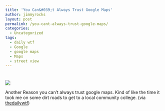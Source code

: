 ```yaml
---
title: 'You Can&#039;t Always Trust Google Maps'
author: jimmyrocks
layout: post
permalink: /you-cant-always-trust-google-maps/
categories:
  - Uncategorized
tags:
  - daily wtf
  - Google
  - google maps
  - Maps
  - street view
---
```

# 

![][1]

 [1]: http://img.thedailywtf.com/images/200812/errord/directions.jpg

Another Reason you can’t always trust google maps. Kind of like the time it took me on some dirt roads to get to a local community college. (via [thedailywtf][2])

 [2]: http://thedailywtf.com/Articles/McDialup.aspx